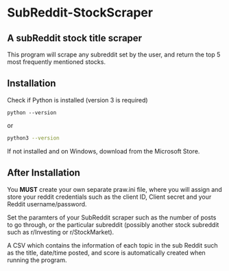 # SubReddit-StockScraper
 

## A subReddit stock title scraper

This program will scrape any subreddit set by the user, and return the top 5 most frequently mentioned stocks.

## Installation

Check if Python is installed (version 3 is required)

```
python --version
```
or

```bash
python3 --version
```

If not installed and on Windows, download from the Microsoft Store.

## After Installation

You **MUST** create your own separate praw.ini file, where you will assign and store your reddit credentials such as the client ID, Client secret and your Reddit username/password.

Set the paramters of your SubReddit scraper such as the number of posts to go through, or the particular subreddit (possibly another stock subreddit such as r/Investing or r/StockMarket).

A CSV which contains the information of each topic in the sub Reddit such as the title, date/time posted, and score is automatically created when running the program.
